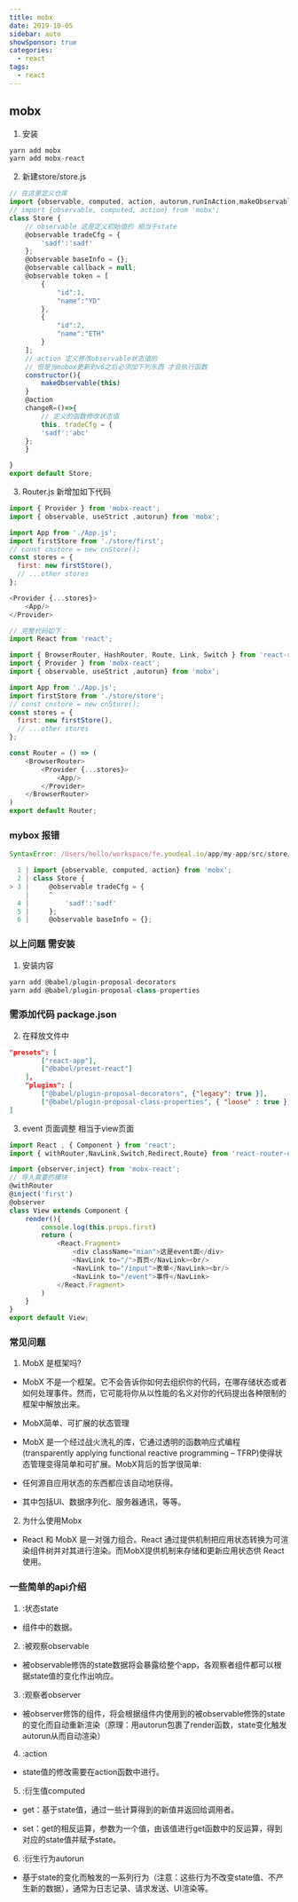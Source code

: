 ```yaml
---
title: mobx
date: 2019-10-05
sidebar: auto
showSponsor: true
categories:
  - react
tags:
  - react
---
```

## mobx 
1. 安装
```js
yarn add mobx
yarn add mobx-react
```
2. 新建store/store.js
```js
// 在这里定义仓库
import {observable, computed, action, autorun,runInAction,makeObservable} from 'mobx';
// import {observable, computed, action} from 'mobx';
class Store {
    // observable 这是定义初始值的 相当于state
    @observable tradeCfg = {
        'sadf':'sadf'
    };
    @observable baseInfo = {};
    @observable callback = null;
    @observable token = [
        {
            "id":1,
            "name":"YD"
        },
        {
            "id":2,
            "name":"ETH"
        }
    ];
    // action 定义修改observable状态值的  
    // 但是当mobox更新到v6之后必须加下列东西 才会执行函数
    constructor(){
        makeObservable(this)
    }
    @action
    changeR=()=>{
        // 定义的函数修改状态值
        this. tradeCfg = {
        'sadf':'abc'
    };
    }

}
export default Store;
```
3. Router.js 新增加如下代码
```js
import { Provider } from 'mobx-react';
import { observable, useStrict ,autorun} from 'mobx';

import App from './App.js';
import firstStore from './store/first';
// const cnstore = new cnStore();
const stores = {
  first: new firstStore(),
  // ...other stores
};

<Provider {...stores}>
    <App/>
</Provider>

// 完整代码如下：
import React from 'react';

import { BrowserRouter, HashRouter, Route, Link, Switch } from 'react-router-dom';
import { Provider } from 'mobx-react';
import { observable, useStrict ,autorun} from 'mobx';

import App from './App.js';
import firstStore from './store/store';
// const cnstore = new cnStore();
const stores = {
  first: new firstStore(),
  // ...other stores
};

const Router = () => (
    <BrowserRouter>
        <Provider {...stores}>
            <App/>
        </Provider>
    </BrowserRouter>
)
export default Router;
```
### mybox 报错
```js
SyntaxError: /Users/hello/workspace/fe.youdeal.io/app/my-app/src/store/otc.js: Support for the experimental syntax 'decorators-legacy' isn't currently enabled (3:5):

  1 | import {observable, computed, action} from 'mobx';
  2 | class Store {
> 3 |     @observable tradeCfg = {
    |     ^
  4 |         'sadf':'sadf'
  5 |     };
  6 |     @observable baseInfo = {};
```
### 以上问题 需安装
1. 安装内容
```js
yarn add @babel/plugin-proposal-decorators
yarn add @babel/plugin-proposal-class-properties
```
### 需添加代码 package.json
2. 在释放文件中
```json
"presets": [
        ["react-app"],
        ["@babel/preset-react"]
    ],
    "plugins": [
        ["@babel/plugin-proposal-decorators", {"legacy": true }],
        ["@babel/plugin-proposal-class-properties", { "loose" : true }]
]
```
3. event 页面调整 相当于view页面
```js
import React , { Component } from 'react';
import { withRouter,NavLink,Switch,Redirect,Route} from 'react-router-dom';

import {observer,inject} from 'mobx-react';
// 导入需要的模块
@withRouter
@inject('first')
@observer
class View extends Component {
    render(){
        console.log(this.props.first)
        return (
            <React.Fragment>
                <div className="mian">这是event面</div>
                <NavLink to="/">首页</NavLink><br/>
                <NavLink to="/input">表单</NavLink><br/>
                <NavLink to="/event">事件</NavLink>
            </React.Fragment>
        )
    }
}
export default View;
```
### 常见问题
1. MobX 是框架吗?
- MobX 不是一个框架。它不会告诉你如何去组织你的代码，在哪存储状态或者如何处理事件。然而，它可能将你从以性能的名义对你的代码提出各种限制的框架中解放出来。
- MobX简单、可扩展的状态管理

- MobX 是一个经过战火洗礼的库，它通过透明的函数响应式编程(transparently applying functional reactive programming – TFRP)使得状态管理变得简单和可扩展。MobX背后的哲学很简单:

- 任何源自应用状态的东西都应该自动地获得。

- 其中包括UI、数据序列化、服务器通讯，等等。

2. 为什么使用Mobx
- React 和 MobX 是一对强力组合。React 通过提供机制把应用状态转换为可渲染组件树并对其进行渲染。而MobX提供机制来存储和更新应用状态供 React 使用。

### 一些简单的api介绍
1. :状态state

- 组件中的数据。

2. :被观察observable

- 被observable修饰的state数据将会暴露给整个app，各观察者组件都可以根据state值的变化作出响应。

3. :观察者observer

- 被observer修饰的组件，将会根据组件内使用到的被observable修饰的state的变化而自动重新渲染（原理：用autorun包裹了render函数，state变化触发autorun从而自动渲染）

4. :action

- state值的修改需要在action函数中进行。

5. :衍生值computed

- get：基于state值，通过一些计算得到的新值并返回给调用者。

- set：get的相反运算，参数为一个值，由该值进行get函数中的反运算，得到对应的state值并赋予state。

6. :衍生行为autorun

- 基于state的变化而触发的一系列行为（注意：这些行为不改变state值、不产生新的数据），通常为日志记录、请求发送、UI渲染等。